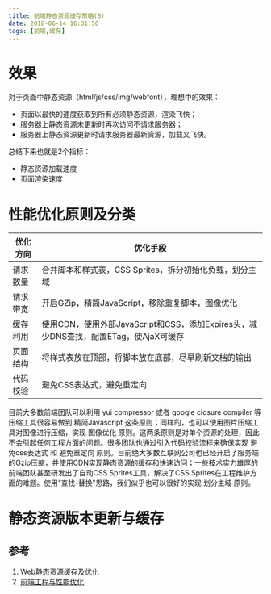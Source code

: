 ```yaml
---
title: 前端静态资源缓存策略(0)
date: 2018-06-14 16:31:56
tags: [前端,缓存]
---
```


# 效果
对于页面中静态资源（html/js/css/img/webfont），理想中的效果：

- 页面以最快的速度获取到所有必须静态资源，渲染飞快；
- 服务器上静态资源未更新时再次访问不请求服务器；
- 服务器上静态资源更新时请求服务器最新资源，加载又飞快。

总结下来也就是2个指标：

- 静态资源加载速度
- 页面渲染速度

# 性能优化原则及分类
| 优化方向 | 优化手段 |
| - | - |
| 请求数量 | 合并脚本和样式表，CSS Sprites，拆分初始化负载，划分主域 |
| 请求带宽 | 开启GZip，精简JavaScript，移除重复脚本，图像优化 |
| 缓存利用 | 使用CDN，使用外部JavaScript和CSS，添加Expires头，减少DNS查找，配置ETag，使AjaX可缓存 |
| 页面结构 | 将样式表放在顶部，将脚本放在底部，尽早刷新文档的输出 |
| 代码校验 | 避免CSS表达式，避免重定向 |

目前大多数前端团队可以利用 yui compressor 或者 google closure compiler 等压缩工具很容易做到 精简Javascript 这条原则；同样的，也可以使用图片压缩工具对图像进行压缩，实现 图像优化 原则。这两条原则是对单个资源的处理，因此不会引起任何工程方面的问题。很多团队也通过引入代码校验流程来确保实现 避免css表达式 和 避免重定向 原则。目前绝大多数互联网公司也已经开启了服务端的Gzip压缩，并使用CDN实现静态资源的缓存和快速访问；一些技术实力雄厚的前端团队甚至研发出了自动CSS Sprites工具，解决了CSS Sprites在工程维护方面的难题。使用“查找-替换”思路，我们似乎也可以很好的实现 划分主域 原则。

# 静态资源版本更新与缓存



## 参考
1. [Web静态资源缓存及优化](https://zhuanlan.zhihu.com/p/30780216)
2. [前端工程与性能优化](https://github.com/fouber/blog/issues/3)
